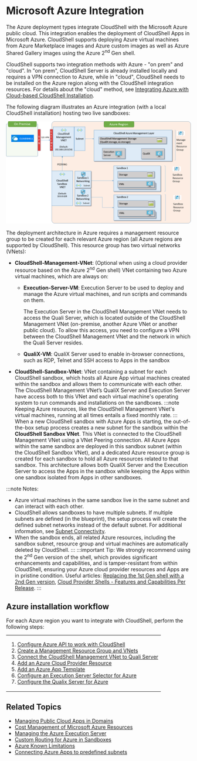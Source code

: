# Microsoft Azure Integration

The Azure deployment types integrate CloudShell with the Microsoft Azure public cloud. This integration enables the deployment of CloudShell Apps in Microsoft Azure. CloudShell supports deploying Azure virtual machines from Azure Marketplace images and Azure custom images as well as Azure Shared Gallery images using the Azure 2<sup>nd</sup> Gen shell.

CloudShell supports two integration methods with Azure - "on prem" and "cloud". In "on prem", CloudShell Server is already installed locally and requires a VPN connection to Azure, while in "cloud", CloudShell needs to be installed on the Azure region along with the CloudShell integration resources. For details about the "cloud" method, see [Integrating Azure with Cloud-based CloudShell Installation](https://help.quali.com/Online%20Help/0.0/Portal/Content/Admn/Azure-Cld-Only-Intg.htm).

The following diagram illustrates an Azure integration (with a local CloudShell installation) hosting two live sandboxes:

![](/Images/Admin-Guide/Azure-deployment-type/Azure-architecture.png)

The deployment architecture in Azure requires a management resource group to be created for each relevant Azure region (all Azure regions are supported by CloudShell). This resource group has two virtual networks (VNets):

- **CloudShell-Management-VNet**: (Optional when using a cloud provider resource based on the Azure 2<sup>nd</sup> Gen shell) VNet containing two Azure virtual machines, which are always on:
    - **Execution-Server-VM**: Execution Server to be used to deploy and manage the Azure virtual machines, and run scripts and commands on them.
        
        The Execution Server in the CloudShell Management VNet needs to access the Quali Server, which is located outside of the CloudShell Management VNet (on-premise, another Azure VNet or another public cloud). To allow this access, you need to configure a VPN between the CloudShell Management VNet and the network in which the Quali Server resides.
        
    - **QualiX-VM**: QualiX Server used to enable in-browser connections, such as RDP, Telnet and SSH access to Apps in the sandbox

- **CloudShell-Sandbox-VNet**: VNet containing a subnet for each CloudShell sandbox, which hosts all Azure App virtual machines created within the sandbox and allows them to communicate with each other. The CloudShell Management VNet’s QualiX Server and Execution Server have access both to this VNet and each virtual machine's operating system to run commands and installations on the sandboxes.
:::note
Keeping Azure resources, like the CloudShell Management VNet's virtual machines, running at all times entails a fixed monthly rate.
:::
When a new CloudShell sandbox with Azure Apps is starting, the out-of-the-box setup process creates a new subnet for the sandbox within the **CloudShell Sandbox VNet**. This VNet is connected to the CloudShell Management VNet using a VNet Peering connection. All Azure Apps within the same sandbox are deployed in this sandbox subnet (within the CloudShell Sandbox VNet), and a dedicated Azure resource group is created for each sandbox to hold all Azure resources related to that sandbox. This architecture allows both QualiX Server and the Execution Server to access the Apps in the sandbox while keeping the Apps within one sandbox isolated from Apps in other sandboxes.

:::note Notes:
- Azure virtual machines in the same sandbox live in the same subnet and can interact with each other.
- CloudShell allows sandboxes to have multiple subnets. If multiple subnets are defined (in the blueprint), the setup process will create the defined subnet networks instead of the default subnet. For additional information, see [Subnet Connectivity](https://help.quali.com/Online%20Help/0.0/Portal/Content/Admn/Cnct-Ctrl-Subnets.htm).
- When the sandbox ends, all related Azure resources, including the sandbox subnet, resource group and virtual machines are automatically deleted by CloudShell.
:::
:::important Tip:
We strongly recommend using the 2<sup>nd</sup> Gen version of the shell, which provides significant enhancements and capabilities, and is tamper-resistant from within CloudShell, ensuring your Azure cloud provider resources and Apps are in pristine condition. Useful articles: [Replacing the 1st Gen shell with a 2nd Gen version](https://help.quali.com/Online%20Help/0.0/Portal/Content/DevGuide/Reference/Converting-1G-Shells.htm#Migrate), [Cloud Provider Shells - Features and Capabilities Per Release](https://help.quali.com/Online%20Help/0.0/Portal/Content/Admn/Clp-capabilities.htm).
:::
## Azure installation workflow

For each Azure region you want to integrate with CloudShell, perform the following steps:

<table style={{ 
    borderLeftStyle: 'solid', borderLeftWidth: 0, 
    borderRightStyle: 'solid', borderRightWidth: 0, 
    borderTopStyle: 'solid', borderTopWidth: 0, 
    borderBottomStyle: 'solid', borderBottomWidth: 0, 
    marginLeft: 0, marginRight: 'auto' 
}}>
    <tbody>
        <tr>
            <td style={{ backgroundColor: '#fff9c7' }}>
                <ol>
                    <li value={1}><a href="https://help.quali.com/Online%20Help/0.0/Portal/Content/Admn/Azure-Cnfg-API.htm">Configure Azure API to work with CloudShell</a></li>
                    <li value={2}><a href="https://help.quali.com/Online%20Help/0.0/Portal/Content/Admn/Azure-Crt-Mng-RSc-Grp.htm">Create a Management Resource Group and VNets</a></li>
                    <li value={3}><a href="https://help.quali.com/Online%20Help/0.0/Portal/Content/Admn/Azure-VNET-Cnct-to-Quali.htm">Connect the CloudShell Management VNet to Quali Server</a></li>
                    <li value={4}><a href="https://help.quali.com/Online%20Help/0.0/Portal/Content/Admn/Azure-Cld-Prvdr-Rsc.htm">Add an Azure Cloud Provider Resource</a></li>
                    <li value={5}><a href="https://help.quali.com/Online%20Help/0.0/Portal/Content/Admn/Azure-App.htm">Add an Azure App Template</a></li>
                    <li value={6}><a href="https://help.quali.com/Online%20Help/0.0/Portal/Content/Admn/Azure-VNET-Exec-Srv.htm">Configure an Execution Server Selector for Azure</a></li>
                    <li value={7}><a href="https://help.quali.com/Online%20Help/0.0/Portal/Content/Admn/Azure-VNET-Qualix-Srv.htm">Configure the Qualix Server for Azure</a></li>
                </ol>
            </td>
        </tr>
    </tbody>
</table>


## Related Topics

- [Managing Public Cloud Apps in Domains](https://help.quali.com/Online%20Help/0.0/Portal/Content/Admn/Mng-Pblc-Cld-Apps-in-Dmns.htm)
- [Cost Management of Microsoft Azure Resources](https://help.quali.com/Online%20Help/0.0/Portal/Content/Admn/Azure-Cst-Mngmnt.htm)
- [Managing the Azure Execution Server](https://help.quali.com/Online%20Help/0.0/Portal/Content/Admn/Azure-VNET-Exec-Srv-Mng.htm)
- [Custom Routing for Azure in Sandboxes](https://help.quali.com/Online%20Help/0.0/Portal/Content/Admn/Azure-Cstm-Routing.htm)
- [Azure Known Limitations](https://help.quali.com/Online%20Help/0.0/Portal/Content/Admn/Azure-Known-Limits.htm)
- [Connecting Azure Apps to predefined subnets](https://help.quali.com/Online%20Help/0.0/Portal/Content/CSP/LAB-MNG/Sndbx-Rsrc-Cnct.htm#Connecti4)
